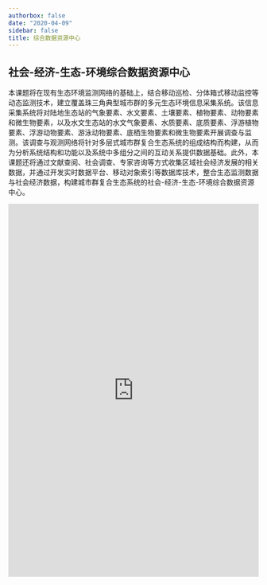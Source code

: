 ```yaml
---
authorbox: false
date: "2020-04-09"
sidebar: false
title: 综合数据资源中心
---
```


## 社会-经济-生态-环境综合数据资源中心

本课题将在现有生态环境监测网络的基础上，结合移动巡检、分体箱式移动监控等动态监测技术，建立覆盖珠三角典型城市群的多元生态环境信息采集系统。该信息采集系统将对陆地生态站的气象要素、水文要素、土壤要素、植物要素、动物要素和微生物要素，以及水文生态站的水文气象要素、水质要素、底质要素、浮游植物要素、浮游动物要素、游泳动物要素、底栖生物要素和微生物要素开展调查与监测。该调查与观测网络将针对多层式城市群复合生态系统的组成结构而构建，从而为分析系统结构和功能以及系统中多组分之间的互动关系提供数据基础。此外，本课题还将通过文献查阅、社会调查、专家咨询等方式收集区域社会经济发展的相关数据，并通过开发实时数据平台、移动对象索引等数据库技术，整合生态监测数据与社会经济数据，构建城市群复合生态系统的社会-经济-生态-环境综合数据资源中心。

<iframe
  src="https://prdcities.nextgis.com/resource/1/display"
  width=100%
  height=750
  frameborder=0  
  allowfullscreen>
</iframe>

